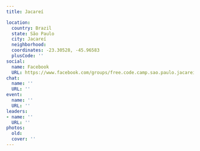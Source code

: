 ```yaml
---
title: Jacareí

location:
  country: Brazil
  state: São Paulo
  city: Jacareí
  neighborhood: 
  coordinates: -23.30528, -45.96583
  plusCode: ''
social:
  name: Facebook
  URL: https://www.facebook.com/groups/free.code.camp.sao.paulo.jacarei
chat:
  name: ''
  URL: ''
event:
  name: ''
  URL: ''
leaders:
- name: ''
  URL: ''
photos:
  old: 
  cover: ''
---
```

